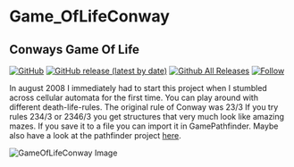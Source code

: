 # Game_OfLifeConway  
## Conways Game Of Life  
  
[![GitHub](https://img.shields.io/github/license/OlimilO1402/Game_OfLifeConway?style=plastic)](https://github.com/OlimilO1402/Game_OfLifeConway/blob/master/LICENSE) 
[![GitHub release (latest by date)](https://img.shields.io/github/v/release/OlimilO1402/Game_OfLifeConway?style=plastic)](https://github.com/OlimilO1402/Game_OfLifeConway/releases/latest)
[![Github All Releases](https://img.shields.io/github/downloads/OlimilO1402/Game_OfLifeConway/total.svg)](https://github.com/OlimilO1402/Game_OfLifeConway/releases/download/v1.2.41/Game_OfLifeConway_v1.2.41.zip)
[![Follow](https://img.shields.io/github/followers/OlimilO1402.svg?style=social&label=Follow&maxAge=2592000)](https://github.com/OlimilO1402/Game_OfLifeConway/watchers)

In august 2008 I immediately had to start this project when I stumbled across cellular automata for the first time.
You can play around with different death-life-rules. The original rule of Conway was 23/3
If you try rules 234/3 or 2346/3 you get structures that very much look like amazing mazes.
If you save it to a file you can import it in GamePathfinder. 
Maybe also have a look at the pathfinder project [here](https://github.com/OlimilO1402/Game_PathFinder).

![GameOfLifeConway Image](Resources/Pictures/GameOfLifeConway.png "GameOfLifeConway Image")